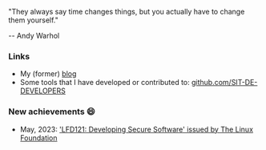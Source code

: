 "They always say time changes things, but you actually have to change them yourself."
   
   -- Andy Warhol

### Links

- My (former) [blog](https://www.sit.de/dp-blog)
- Some tools that I have developed or contributed to: [github.com/SIT-DE-DEVELOPERS](https://github.com/SIT-DE-DEVELOPERS)

### New achievements 😄

- May, 2023: ['LFD121: Developing Secure Software' issued by The Linux Foundation](https://www.credly.com/badges/325a295c-f11c-410d-aa82-e4ae0e3611fd)

<!--
**dpoerschke/dpoerschke** is a ✨ _special_ ✨ repository because its `README.md` (this file) appears on your GitHub profile.

Here are some ideas to get you started:

- 🔭 I’m currently working on ...
- 🌱 I’m currently learning ...
- 👯 I’m looking to collaborate on ...
- 🤔 I’m looking for help with ...
- 💬 Ask me about ...
- 📫 How to reach me: ...
- 😄 Pronouns: ...
- ⚡ Fun fact: ...
- Comming up 👋
-->
